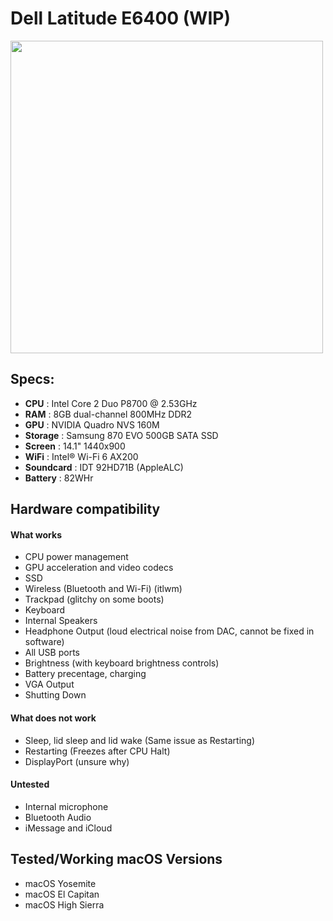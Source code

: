 # Dell Latitude E6400 (WIP)
<img src="https://i.imgur.com/pnwi67A.jpeg" width="500">

Specs:
---

- **CPU** : Intel Core 2 Duo P8700 @ 2.53GHz
- **RAM** : 8GB dual-channel 800MHz DDR2
- **GPU** : NVIDIA Quadro NVS 160M 
- **Storage** : Samsung 870 EVO 500GB SATA SSD
- **Screen** : 14.1" 1440x900
- **WiFi** : Intel® Wi-Fi 6 AX200
- **Soundcard** : IDT 92HD71B (AppleALC)
- **Battery** : 82WHr

## Hardware compatibility

#### What works

- CPU power management
- GPU acceleration and video codecs
- SSD
- Wireless (Bluetooth and Wi-Fi) (itlwm)
- Trackpad (glitchy on some boots)
- Keyboard
- Internal Speakers
- Headphone Output (loud electrical noise from DAC, cannot be fixed in software)
- All USB ports
- Brightness (with keyboard brightness controls)
- Battery precentage, charging
- VGA Output
- Shutting Down

#### What does not work

- Sleep, lid sleep and lid wake (Same issue as Restarting)
- Restarting (Freezes after CPU Halt)
- DisplayPort (unsure why)

#### Untested
- Internal microphone
- Bluetooth Audio
- iMessage and iCloud

## Tested/Working macOS Versions
- macOS Yosemite
- macOS El Capitan
- macOS High Sierra
